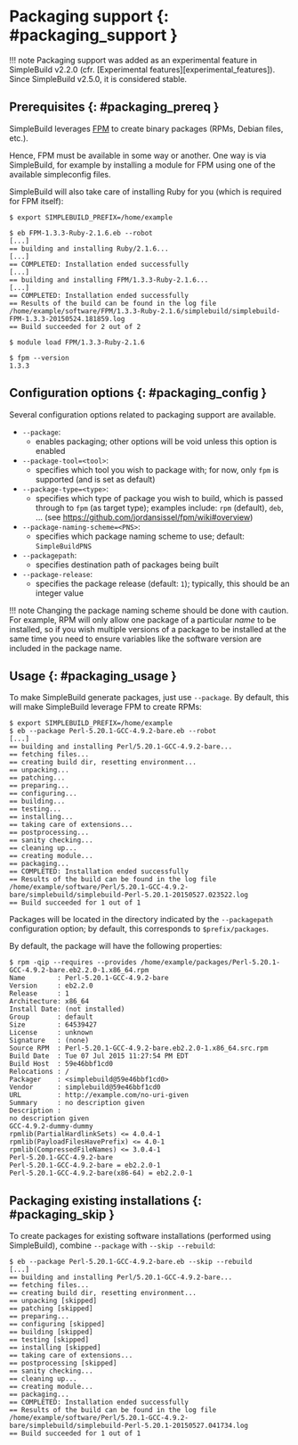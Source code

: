 # Packaging support {: #packaging_support }

!!! note
    Packaging support was added as an experimental feature in SimpleBuild
    v2.2.0 (cfr. [Experimental features][experimental_features]).
    Since SimpleBuild v2.5.0, it is considered stable.

## Prerequisites {: #packaging_prereq }

SimpleBuild leverages [FPM](https://github.com/jordansissel/fpm) to create
binary packages (RPMs, Debian files, etc.).

Hence, FPM must be available in some way or another. One way is via
SimpleBuild, for example by installing a module for FPM using one of the
available simpleconfig files.

SimpleBuild will also take care of installing Ruby for you (which is
required for FPM itself):

``` console
$ export SIMPLEBUILD_PREFIX=/home/example

$ eb FPM-1.3.3-Ruby-2.1.6.eb --robot
[...]
== building and installing Ruby/2.1.6...
[...]
== COMPLETED: Installation ended successfully
[...]
== building and installing FPM/1.3.3-Ruby-2.1.6...
[...]
== COMPLETED: Installation ended successfully
== Results of the build can be found in the log file /home/example/software/FPM/1.3.3-Ruby-2.1.6/simplebuild/simplebuild-FPM-1.3.3-20150524.181859.log
== Build succeeded for 2 out of 2

$ module load FPM/1.3.3-Ruby-2.1.6

$ fpm --version
1.3.3
```

## Configuration options {: #packaging_config }

Several configuration options related to packaging support are
available.

- `--package`:
    - enables packaging; other options will be void unless this option
        is enabled
- `--package-tool=<tool>`:
    - specifies which tool you wish to package with; for now, only
        `fpm` is supported (and is set as default)
- `--package-type=<type>`:
    - specifies which type of package you wish to build, which is
        passed through to `fpm` (as target type); examples include:
        `rpm` (default), `deb`, ... (see
        <https://github.com/jordansissel/fpm/wiki#overview>)
- `--package-naming-scheme=<PNS>`:
    - specifies which package naming scheme to use; default:
        `SimpleBuildPNS`
- `--packagepath`:
    - specifies destination path of packages being built
- `--package-release`:
    - specifies the package release (default: `1`); typically, this
        should be an integer value

!!! note
    Changing the package naming scheme should be done with caution. For example, RPM will only allow one package
    of a particular *name* to be installed, so if you wish multiple
    versions of a package to be installed at the same time you need to
    ensure variables like the software version are included in the
    package name.

## Usage {: #packaging_usage }

To make SimpleBuild generate packages, just use `--package`. By default,
this will make SimpleBuild leverage FPM to create RPMs:

``` console
$ export SIMPLEBUILD_PREFIX=/home/example
$ eb --package Perl-5.20.1-GCC-4.9.2-bare.eb --robot
[...]
== building and installing Perl/5.20.1-GCC-4.9.2-bare...
== fetching files...
== creating build dir, resetting environment...
== unpacking...
== patching...
== preparing...
== configuring...
== building...
== testing...
== installing...
== taking care of extensions...
== postprocessing...
== sanity checking...
== cleaning up...
== creating module...
== packaging...
== COMPLETED: Installation ended successfully
== Results of the build can be found in the log file /home/example/software/Perl/5.20.1-GCC-4.9.2-bare/simplebuild/simplebuild-Perl-5.20.1-20150527.023522.log
== Build succeeded for 1 out of 1
```

Packages will be located in the directory indicated by the
`--packagepath` configuration option; by default, this corresponds to
`$prefix/packages`.

By default, the package will have the following properties:

``` console
$ rpm -qip --requires --provides /home/example/packages/Perl-5.20.1-GCC-4.9.2-bare.eb2.2.0-1.x86_64.rpm
Name        : Perl-5.20.1-GCC-4.9.2-bare
Version     : eb2.2.0
Release     : 1
Architecture: x86_64
Install Date: (not installed)
Group       : default
Size        : 64539427
License     : unknown
Signature   : (none)
Source RPM  : Perl-5.20.1-GCC-4.9.2-bare.eb2.2.0-1.x86_64.src.rpm
Build Date  : Tue 07 Jul 2015 11:27:54 PM EDT
Build Host  : 59e46bbf1cd0
Relocations : /
Packager    : <simplebuild@59e46bbf1cd0>
Vendor      : simplebuild@59e46bbf1cd0
URL         : http://example.com/no-uri-given
Summary     : no description given
Description :
no description given
GCC-4.9.2-dummy-dummy
rpmlib(PartialHardlinkSets) <= 4.0.4-1
rpmlib(PayloadFilesHavePrefix) <= 4.0-1
rpmlib(CompressedFileNames) <= 3.0.4-1
Perl-5.20.1-GCC-4.9.2-bare
Perl-5.20.1-GCC-4.9.2-bare = eb2.2.0-1
Perl-5.20.1-GCC-4.9.2-bare(x86-64) = eb2.2.0-1
```

## Packaging existing installations {: #packaging_skip }

To create packages for existing software installations (performed using
SimpleBuild), combine `--package` with `--skip --rebuild`:

``` console
$ eb --package Perl-5.20.1-GCC-4.9.2-bare.eb --skip --rebuild
[...]
== building and installing Perl/5.20.1-GCC-4.9.2-bare...
== fetching files...
== creating build dir, resetting environment...
== unpacking [skipped]
== patching [skipped]
== preparing...
== configuring [skipped]
== building [skipped]
== testing [skipped]
== installing [skipped]
== taking care of extensions...
== postprocessing [skipped]
== sanity checking...
== cleaning up...
== creating module...
== packaging...
== COMPLETED: Installation ended successfully
== Results of the build can be found in the log file /home/example/software/Perl/5.20.1-GCC-4.9.2-bare/simplebuild/simplebuild-Perl-5.20.1-20150527.041734.log
== Build succeeded for 1 out of 1
```
